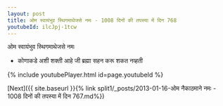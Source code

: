 ```yaml
---
layout: post
title: ओम स्वायंभुव स्थिगमाथेजसे नमः - 1008 दिनों की तपस्या में दिन 768
youtubeId: ilcJpj-1tcw
---
```

 
 
 ओम स्वायंभुव स्थिगमाथेजसे नमः  
 
 -  कोणाकडे अशी शक्ती आहे जी ब्रह्मा सहन करू शकत नव्हती 
 
  
 
  
 
 
 
 
 
 


{% include youtubePlayer.html id=page.youtubeId %}
 
[Next]({{ site.baseurl }}{% link  split1/_posts/2013-01-16-ओम नैकाठमाने नमः - 1008 दिनों की तपस्या में दिन 767.md%})
 
